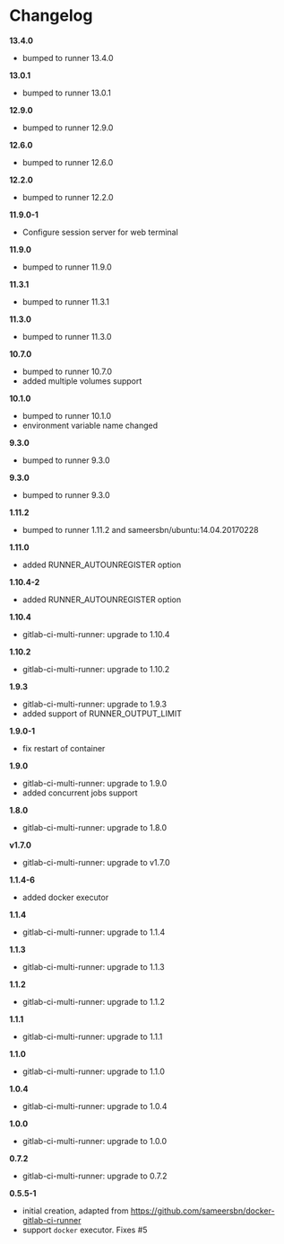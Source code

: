 # Changelog

**13.4.0**
  - bumped to runner 13.4.0

**13.0.1**
  - bumped to runner 13.0.1

**12.9.0**
  - bumped to runner 12.9.0

**12.6.0**
  - bumped to runner 12.6.0

**12.2.0**
  - bumped to runner 12.2.0

**11.9.0-1**
  - Configure session server for web terminal

**11.9.0**
  - bumped to runner 11.9.0

**11.3.1**
  - bumped to runner 11.3.1

**11.3.0**
  - bumped to runner 11.3.0

**10.7.0**
  - bumped to runner 10.7.0
  - added multiple volumes support

**10.1.0**
  - bumped to runner 10.1.0
  - environment variable name changed

**9.3.0**
  - bumped to runner 9.3.0

**9.3.0**
  - bumped to runner 9.3.0

**1.11.2**
  - bumped to runner 1.11.2 and sameersbn/ubuntu:14.04.20170228

**1.11.0**
  - added RUNNER_AUTOUNREGISTER option

**1.10.4-2**
  - added RUNNER_AUTOUNREGISTER option

**1.10.4**
  - gitlab-ci-multi-runner: upgrade to 1.10.4

**1.10.2**
  - gitlab-ci-multi-runner: upgrade to 1.10.2

**1.9.3**
  - gitlab-ci-multi-runner: upgrade to 1.9.3
  - added support of RUNNER_OUTPUT_LIMIT

**1.9.0-1**
  - fix restart of container

**1.9.0**
 - gitlab-ci-multi-runner: upgrade to 1.9.0
 - added concurrent jobs support

**1.8.0**
 - gitlab-ci-multi-runner: upgrade to 1.8.0

**v1.7.0**
- gitlab-ci-multi-runner: upgrade to v1.7.0

**1.1.4-6**
 - added docker executor

**1.1.4**
 - gitlab-ci-multi-runner: upgrade to 1.1.4

**1.1.3**
 - gitlab-ci-multi-runner: upgrade to 1.1.3

**1.1.2**
 - gitlab-ci-multi-runner: upgrade to 1.1.2

**1.1.1**
 - gitlab-ci-multi-runner: upgrade to 1.1.1

**1.1.0**
 - gitlab-ci-multi-runner: upgrade to 1.1.0

**1.0.4**
 - gitlab-ci-multi-runner: upgrade to 1.0.4

**1.0.0**
 - gitlab-ci-multi-runner: upgrade to 1.0.0

**0.7.2**
 - gitlab-ci-multi-runner: upgrade to 0.7.2

**0.5.5-1**
 - initial creation, adapted from https://github.com/sameersbn/docker-gitlab-ci-runner
 - support `docker` executor. Fixes #5
